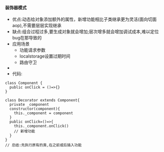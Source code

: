 #### 装饰器模式
- 优点:动态给对象添加额外的属性，新增功能相比子类继承更为灵活(面向切面aop),不需要层层实现继承
- 缺点:组合过程过多,要生成对象就会增加;层次增多就会增加调试成本,难以定位bug在那导致的
- 应用场景
  - 功能请求参数
  - localstorage设置过期时间
  - 路由守卫
- 
- 代码:
```
class Component {
  public onClick = ()=>{}
}

class Decorator extends Component{
  private _component
  constructor(component){
    this._component = component
  }
  public onClick=()=>{
    this._component.onClick()
    // 新增功能
  }
}
// 总结:先执行原有的类,在之前或后插入功能
```